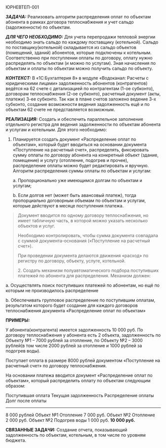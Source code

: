 ЮРНЕВТЕП-001

***ЗАДАЧА:*** Реализовать алгоритм распределения оплат по объектам
абонента в рамках договора теплоснабжения и учет сальдо (задолженности)
по объектам.

***ДЛЯ ЧЕГО НЕОБХОДИМО:*** Для учета перепродажи тепловой энергии
необходимо знать сальдо по каждому поставщику (котельной). Сальдо по
поставщику(котельной) складывается из сальдо объектов (помещений,
зданий) абонентов, которые подключены к котельным. Соответственно при
поступлении оплаты по договору, оплату нужно распределять по объектам (и
можно по услугам). Зная начисления по объектам и оплаты по объектам
можно получить сальдо по объекту.

***КОНТЕКСТ:*** В «1С:Бухгалтерия 8» в модуле «Водоканал: Расчеты с
юридическими лицами» задолженность абонентов (контрагентов) ведётся на
62 счете с детализацией по контрагентам (1-ое субконто), договорам
теплоснабжения (2-ое субконто), расчетный документ (акты, платежи) 3-ее
субконто. Так как в плане счетов заложено ведение 3-х субконто, создание
возможности ведения задолженность ещё и по объектам 62 счете не
представляется возможным.

**РЕАЛИЗАЦИЯ:** Создать и обеспечить параллельное заполнение отдельного
регистра для ведения задолженности по объектам абонента и услугам и
котельным. Для этого необходимо:

1.  Планируется создать документ «Распределение оплат по объектам»,
    который будет вводиться на основании документа «Поступление на
    расчетный счет», распределять, фиксировать сумму оплаты по договору
    абонента на конкретный объект (здание, помещение) и услугу
    (отопление, подогрев и прочее), распределение оплаты можно будет
    редактировать и вручную. Алгоритм распределения суммы оплаты по
    объектам и услугам:

    a.  Пропорционально уже имеющимся долгам по объектам и услугам;

    b.  Если долгов нет (может быть авансовый платеж), тогда
        пропорциально договорным объемам по объектам и услугам, которые
        действуют в месяце поступления платежа.

> Документ вводится по одному договору теплоснабжения, но имеет
> табличную часть, в которой можно указать несколько объектов и услуг.
>
> Необходимо контролировать, чтобы сумма документа совпадала с суммой
> документа-основания («Поступление на расчетный счет»).
>
> При проведении документа делаются движения «расход» по регистру по
> договору, объекту, услуге, котельной.
>
> 2\. Создать механизм полуавтоматического подбора поступивших платежей по
> абонента для распределения. Механизм должен:

a.  Осуществлять поиск поступивших платежей по абонентам, но ещё по
    которым не производилось распределение

b.  Обеспечивать групповое распределение по поступившим оплатам,
    результатом которого будет создание для каждого договоров
    теплоснабжения документа «Распределение оплат по объектам»

**ПРИМЕРЫ:**

У абонента(контрагента) имеется задолженность 10 000 руб. По договору
теплоснабжения у абонента есть 2 объекта, задолженность по Объекту №1 –
7000 рублей за отопление, по Объекту №2 – 3000 рублей(в том числе 2000
рублей за отопление и 1000 рублей за подогрев воды).

Поступает оплата в размере 8000 рублей документом «Поступление на
расчетный счет» по договору теплоснабжения.

На основании платежа вводится документ «Распределение оплат по
объектам», который распределить оплату по объектам следующим образом:

  Поступившая оплата   Текущая задолженность   Распределение оплаты   Долг после оплаты
  -------------------- ----------------------- ---------------------- ------------------- -------------------------------------- ----------------
  8 000 рублей         Объект №1               Отопление              7 000 руб.
                       Объект №2               Отопление              2 000 руб.
                       Объект №2               Подогрев воды          1 000 руб.
                                                                      **10 000 руб.**

**СВЯЗАННЫЕ ЗАДАЧИ:** Создание отчета, показывающий задолженность по
объектам, котельным, в том числе по уровням бюджета.
